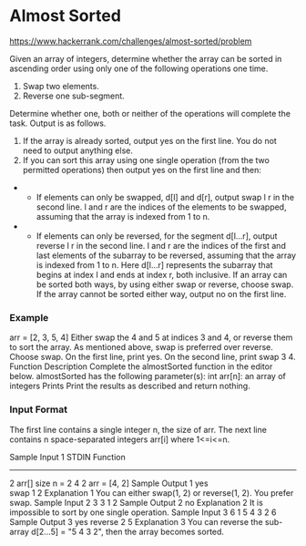 # Almost Sorted

https://www.hackerrank.com/challenges/almost-sorted/problem


Given an array of integers, determine whether the array can be sorted in ascending order using only one of the following operations one time.
1. Swap two elements.
2. Reverse one sub-segment.


Determine whether one, both or neither of the operations will complete the task. Output is as follows.
1. If the array is already sorted, output yes on the first line. You do not need to output anything else.
2. If you can sort this array using one single operation (from the two permitted operations) then output yes on the first line and then:
* * If elements can only be swapped, d[l] and d[r], output swap l r in the second line. l and r are the indices of the elements to be swapped, assuming that the array is indexed from 1 to n.
* * If elements can only be reversed, for the segment d[l...r], output reverse l r in the second line. l and r are the indices of the first and last elements of the subarray to be reversed, assuming that the array is indexed from 1 to n. Here d[l...r] represents the subarray that begins at index l and ends at index r, both inclusive.
If an array can be sorted both ways, by using either swap or reverse, choose swap.
If the array cannot be sorted either way, output no on the first line.


### Example 
arr = [2, 3, 5, 4]
Either swap the 4 and 5 at indices 3 and 4, or reverse them to sort the array. As mentioned above, swap is preferred over reverse. Choose swap. On the first line, print yes. On the second line, print swap 3 4.
Function Description
Complete the almostSorted function in the editor below.
almostSorted has the following parameter(s):
int arr[n]: an array of integers
Prints
Print the results as described and return nothing.


### Input Format
The first line contains a single integer n, the size of arr. 
The next line contains n space-separated integers arr[i] where 1<=i<=n.


Sample Input 1
STDIN   Function
-----   --------
2       arr[] size n = 2
4 2     arr = [4, 2]
Sample Output 1
yes  
swap 1 2
Explanation 1
You can either swap(1, 2) or reverse(1, 2). You prefer swap.
Sample Input 2
3
3 1 2
Sample Output 2
no
Explanation 2
It is impossible to sort by one single operation.
Sample Input 3
6
1 5 4 3 2 6
Sample Output 3
yes
reverse 2 5
Explanation 3
You can reverse the sub-array d[2...5] = "5 4 3 2", then the array becomes sorted.
